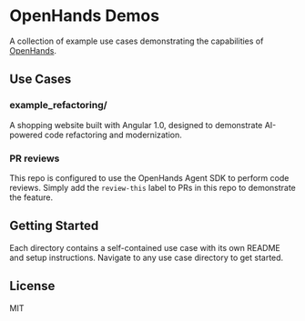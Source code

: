 # OpenHands Demos

A collection of example use cases demonstrating the capabilities of [OpenHands](https://github.com/All-Hands-AI/OpenHands).

## Use Cases

### example_refactoring/
A shopping website built with Angular 1.0, designed to demonstrate AI-powered code refactoring and modernization.

### PR reviews
This repo is configured to use the OpenHands Agent SDK to perform code reviews. Simply add the `review-this` label to PRs in this repo to demonstrate the feature.

## Getting Started

Each directory contains a self-contained use case with its own README and setup instructions. Navigate to any use case directory to get started.

## License

MIT